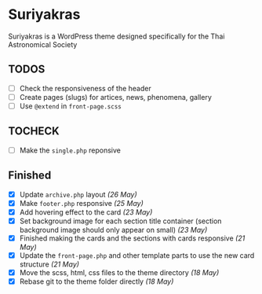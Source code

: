 # Suriyakras

Suriyakras is a WordPress theme designed specifically for the Thai Astronomical Society

## TODOS

- [ ] Check the responsiveness of the header
- [ ] Create pages (slugs) for artices, news, phenomena, gallery
- [ ] Use `@extend` in `front-page.scss`

## TOCHECK

- [ ] Make the `single.php` reponsive

## Finished

- [x] Update `archive.php` layout *(26 May)*
- [x] Make `footer.php` responsive *(25 May)*
- [x] Add hovering effect to the card *(23 May)*
- [x] Set background image for each section title container (section background image should only appear on small) *(23 May)*
- [x] Finished making the cards and the sections with cards responsive *(21 May)*
- [x] Update the `front-page.php` and other template parts to use the new card structure *(21 May)*
- [x] Move the scss, html, css files to the theme directory *(18 May)*
- [x] Rebase git to the theme folder directly *(18 May)*
